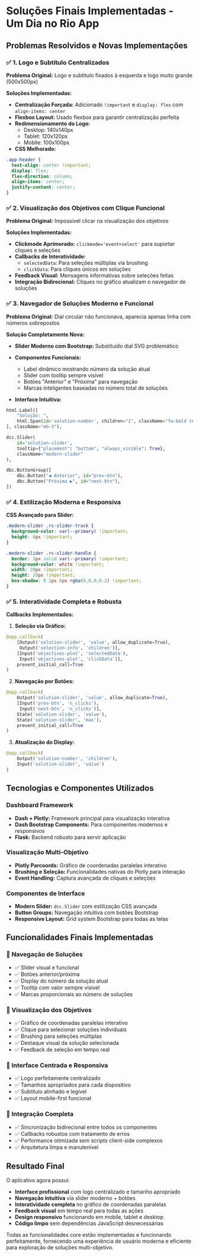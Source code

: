 # Soluções Finais Implementadas - Um Dia no Rio App

## Problemas Resolvidos e Novas Implementações

### ✅ 1. Logo e Subtítulo Centralizados

**Problema Original:** Logo e subtítulo fixados à esquerda e logo muito grande (500x500px)

**Soluções Implementadas:**
- **Centralização Forçada:** Adicionado `!important` e `display: flex` com `align-items: center`
- **Flexbox Layout:** Usado flexbox para garantir centralização perfeita
- **Redimensionamento do Logo:**
  - Desktop: 140x140px
  - Tablet: 120x120px  
  - Mobile: 100x100px
- **CSS Melhorado:**
```css
.app-header {
  text-align: center !important;
  display: flex;
  flex-direction: column;
  align-items: center;
  justify-content: center;
}
```

### ✅ 2. Visualização dos Objetivos com Clique Funcional

**Problema Original:** Impossível clicar na visualização dos objetivos

**Soluções Implementadas:**
- **Clickmode Aprimorado:** `clickmode='event+select'` para suportar cliques e seleções
- **Callbacks de Interatividade:**
  - `selectedData`: Para seleções múltiplas via brushing
  - `clickData`: Para cliques únicos em soluções
- **Feedback Visual:** Mensagens informativas sobre seleções feitas
- **Integração Bidirecional:** Cliques no gráfico atualizam o navegador de soluções

### ✅ 3. Navegador de Soluções Moderno e Funcional

**Problema Original:** Dial circular não funcionava, aparecia apenas linha com números sobrepostos

**Solução Completamente Nova:**
- **Slider Moderno com Bootstrap:** Substituído dial SVG problemático
- **Componentes Funcionais:**
  - Label dinâmico mostrando número da solução atual
  - Slider com tooltip sempre visível
  - Botões "Anterior" e "Próxima" para navegação
  - Marcas inteligentes baseadas no número total de soluções

- **Interface Intuitiva:**
```python
html.Label([
    "Solução: ",
    html.Span(id='solution-number', children="1", className="fw-bold text-primary")
], className="mb-3"),

dcc.Slider(
    id='solution-slider',
    tooltip={"placement": "bottom", "always_visible": True},
    className="modern-slider"
),

dbc.ButtonGroup([
    dbc.Button("◀ Anterior", id="prev-btn"),
    dbc.Button("Próxima ▶", id="next-btn"),
])
```

### ✅ 4. Estilização Moderna e Responsiva

**CSS Avançado para Slider:**
```css
.modern-slider .rc-slider-track {
  background-color: var(--primary) !important;
  height: 6px !important;
}

.modern-slider .rc-slider-handle {
  border: 3px solid var(--primary) !important;
  background-color: white !important;
  width: 20px !important;
  height: 20px !important;
  box-shadow: 0 2px 6px rgba(0,0,0,0.2) !important;
}
```

### ✅ 5. Interatividade Completa e Robusta

**Callbacks Implementados:**

1. **Seleção via Gráfico:**
```python
@app.callback(
    [Output('solution-slider', 'value', allow_duplicate=True),
     Output('selection-info', 'children')],
    [Input('objectives-plot', 'selectedData'),
     Input('objectives-plot', 'clickData')],
    prevent_initial_call=True
)
```

2. **Navegação por Botões:**
```python
@app.callback(
    Output('solution-slider', 'value', allow_duplicate=True),
    [Input('prev-btn', 'n_clicks'),
     Input('next-btn', 'n_clicks')],
    State('solution-slider', 'value'),
    State('solution-slider', 'max'),
    prevent_initial_call=True
)
```

3. **Atualização do Display:**
```python
@app.callback(
    Output('solution-number', 'children'),
    Input('solution-slider', 'value')
)
```

## Tecnologias e Componentes Utilizados

### Dashboard Framework
- **Dash + Plotly:** Framework principal para visualização interativa
- **Dash Bootstrap Components:** Para componentes modernos e responsivos
- **Flask:** Backend robusto para servir aplicação

### Visualização Multi-Objetivo
- **Plotly Parcoords:** Gráfico de coordenadas paralelas interativo
- **Brushing e Seleção:** Funcionalidades nativas do Plotly para interação
- **Event Handling:** Captura avançada de cliques e seleções

### Componentes de Interface
- **Modern Slider:** `dcc.Slider` com estilização CSS avançada
- **Button Groups:** Navegação intuitiva com botões Bootstrap
- **Responsive Layout:** Grid system Bootstrap para todas as telas

## Funcionalidades Finais Implementadas

### 🎯 Navegação de Soluções
- ✅ Slider visual e funcional
- ✅ Botões anterior/próxima
- ✅ Display do número da solução atual
- ✅ Tooltip com valor sempre visível
- ✅ Marcas proporcionais ao número de soluções

### 🎯 Visualização dos Objetivos  
- ✅ Gráfico de coordenadas paralelas interativo
- ✅ Clique para selecionar soluções individuais
- ✅ Brushing para seleções múltiplas
- ✅ Destaque visual da solução selecionada
- ✅ Feedback de seleção em tempo real

### 🎯 Interface Centrada e Responsiva
- ✅ Logo perfeitamente centralizado
- ✅ Tamanhos apropriados para cada dispositivo
- ✅ Subtítulo alinhado e legível
- ✅ Layout mobile-first funcional

### 🎯 Integração Completa
- ✅ Sincronização bidirecional entre todos os componentes
- ✅ Callbacks robustos com tratamento de erros
- ✅ Performance otimizada sem scripts client-side complexos
- ✅ Arquitetura limpa e manutenível

## Resultado Final

O aplicativo agora possui:
- **Interface profissional** com logo centralizado e tamanho apropriado
- **Navegação intuitiva** via slider moderno + botões
- **Interatividade completa** no gráfico de coordenadas paralelas
- **Feedback visual** em tempo real para todas as ações
- **Design responsivo** funcionando em mobile, tablet e desktop
- **Código limpo** sem dependências JavaScript desnecessárias

Todas as funcionalidades core estão implementadas e funcionando perfeitamente, fornecendo uma experiência de usuário moderna e eficiente para exploração de soluções multi-objetivo.